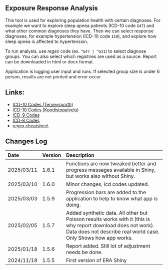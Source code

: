 ## Exposure Response Analysis

This tool is used for exploring population health with certain diagnoses. For example we want to explore sleep apnea patients (ICD-10 code `G47`) and what other common diagnoses they have. Then we can select response diagnoses, for example hypertension (ICD-10 code `I10`), and explore how sleep apnea is affected to hypertension. 

To run analysis, use *regex* code (ex. `^G47 | ^G31`) to select diagnose groups. You can also select which registries are used as a source. Report can be downloaded in html or docx format. 

Application is logging user input and runs. If selected group size is under 6 person, results are not printed and error occur.


## Links:

- [ICD-10 Codes (Terveysportti)](https://www.terveysportti.fi/apps/icd/) 
- [ICD-10 Codes (Koodistopalvelu)](https://koodistopalvelu.kanta.fi/codeserver/pages/classification-view-page.xhtml?classificationKey=23) 
- [ICD-9 Codes](https://www.julkari.fi/handle/10024/131850)
- [ICD-8 Codes](https://www.julkari.fi/handle/10024/135324)
- [regex cheatsheet](https://hypebright.nl/index.php/en/2020/05/25/ultimate-cheatsheet-for-regex-in-r-2/)

## Changes Log

| Date       | Version    |  Description | 
| :--------- | :--------- | :--------------------------------------------------------------------- | 
| 2025/03/11 | 1.6.1 | Functions are now tweaked better and progress messages available in Shiny, but works also without Shiny. | 
| 2025/03/10 | 1.6.0 | Minor changes, icd codes updated. | 
| 2025/03/03 | 1.5.9 | Progression bars are added to the application to help to know what app is doing. | 
| 2025/02/05 | 1.5.7 | Added synthetic data. All other but Poisson results works with it (this is why report download does not work). Data does not describe real world case. Only Shows how app works. | 
| 2025/01/18 | 1.5.6 | Report added. Still lot of adjustment needs be done. | 
| 2024/11/18 | 1.5.5 | First version of ERA Shiny | 